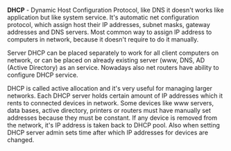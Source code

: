 


  
**DHCP** - Dynamic Host Configuration Protocol, like DNS it doesn't works like application but like system service. It's automatic net configuration protocol, which assign host their IP addresses, subnet masks, gateway addresses and DNS servers. Most common way to assign IP address to computers in network, because it doesn't require to do it manually.  
  
Server DHCP can be placed separately to work for all client computers on network, or can be placed on already existing server (www, DNS, AD (Active Directory) as an service. Nowadays also net routers have ability to configure DHCP service.  
  
DHCP is called active allocation and it's very useful for managing larger networks. Each DHCP server holds certain amount of IP addresses which it rents to connected devices in network. Some devices like www servers, data bases, active directory, printers or routers must have manually set addresses because they must be constant. If any device is removed from the network, it's IP address is taken back to DHCP pool. Also when setting DHCP server admin sets time after which IP addresses for devices are changed.